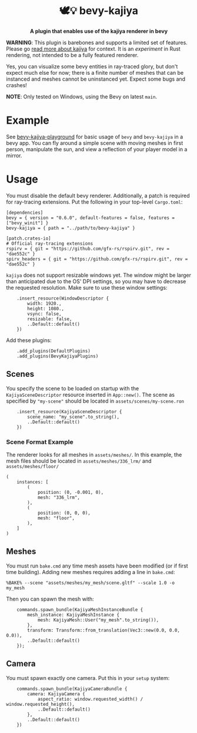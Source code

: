 <div align="center">

# 🕊️💡 bevy-kajiya 
**A plugin that enables use of the kajiya renderer in bevy**
</div>


**WARNING**: This plugin is barebones and supports a limited set of features. Please go [read more about kajiya](https://github.com/EmbarkStudios/kajiya) for context.  It is an *experiment* in Rust rendering, not intended to be a fully featured renderer.  

Yes, you can visualize some bevy entities in ray-traced glory, but don't expect much else for now; there is a finite number of meshes that can be instanced and meshes cannot be uninstanced yet.  Expect some bugs and crashes!

**NOTE**: Only tested on Windows, using the Bevy on latest `main`.


# Example

See [bevy-kajiya-playground](https://github.com/Seabass247/bevy-kajiya-playground) for basic usage of `bevy` and `bevy-kajiya` in a bevy app.  You can fly around a simple scene with moving meshes in first person, manipulate the sun, and view a reflection of your player model in a mirror.

# Usage

You must disable the default bevy renderer.  Additionally, a patch is required for ray-tracing extensions. Put the following in your top-level `Cargo.toml`:

```
[dependencies]
bevy = { version = "0.6.0", default-features = false, features = ["bevy_winit"] }
bevy-kajiya = { path = "../path/to/bevy-kajiya" }

[patch.crates-io]
# Official ray-tracing extensions
rspirv = { git = "https://github.com/gfx-rs/rspirv.git", rev = "dae552c" }
spirv_headers = { git = "https://github.com/gfx-rs/rspirv.git", rev = "dae552c" }
```

`kajiya` does not support resizable windows yet.  The window might be larger than anticipated due to the OS' DPI settings, so you may have to decrease the requested resolution.  Make sure to use these window settings:
```
    .insert_resource(WindowDescriptor {
        width: 1920.,
        height: 1080.,
        vsync: false,
        resizable: false,
        ..Default::default()
    })
```

Add these plugins:
```
    .add_plugins(DefaultPlugins)
    .add_plugins(BevyKajiyaPlugins)
```

## Scenes
You specify the scene to be loaded on startup with the `KajiyaSceneDescriptor` resource inserted in `App::new()`.  The scene as specified by `"my-scene"` should be located in `assets/scenes/my-scene.ron`

```
    .insert_resource(KajiyaSceneDescriptor {
        scene_name: "my_scene".to_string(),
        ..Default::default()
    })
```

### Scene Format Example

The renderer looks for all meshes in `assets/meshes/`.  In this example, the mesh files should be located in `assets/meshes/336_lrm/` and `assets/meshes/floor/`

```
(
    instances: [
        (
            position: (0, -0.001, 0),
            mesh: "336_lrm",
        ),
        (
            position: (0, 0, 0),
            mesh: "floor",
        ),
    ]
)
```

## Meshes

You must run `bake.cmd` any time mesh assets have been modified (or if first time building).  Adding new meshes requires adding a line in `bake.cmd`:

```
%BAKE% --scene "assets/meshes/my_mesh/scene.gltf" --scale 1.0 -o my_mesh
```

Then you can spawn the mesh with:
```
    commands.spawn_bundle(KajiyaMeshInstanceBundle {
        mesh_instance: KajiyaMeshInstance { 
            mesh: KajiyaMesh::User("my_mesh".to_string()),
        },
        transform: Transform::from_translation(Vec3::new(0.0, 0.0, 0.0)),
        ..Default::default()
    });
```

## Camera

You must spawn exactly one camera.  Put this in your `setup` system:

```
    commands.spawn_bundle(KajiyaCameraBundle {
        camera: KajiyaCamera {
            aspect_ratio: window.requested_width() / window.requested_height(),
            ..Default::default()
        },
        ..Default::default()
    })
```
